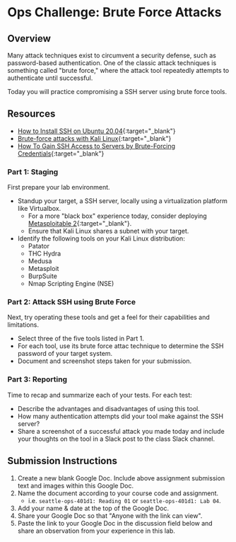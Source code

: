 # Ops Challenge: Brute Force Attacks 

## Overview

Many attack techniques exist to circumvent a security defense, such as password-based authentication. One of the classic attack techniques is something called "brute force," where the attack tool repeatedly attempts to authenticate until successful.

Today you will practice compromising a SSH server using brute force tools.

## Resources
- [How to Install SSH on Ubuntu 20.04](https://devconnected.com/how-to-install-and-enable-ssh-server-on-ubuntu-20-04/){:target="_blank"}
- [Brute-force attacks with Kali Linux](https://medium.com/@Pentestit_ru/brute-force-attacks-using-kali-linux-49e57bb89259){:target="_blank"}
- [How To Gain SSH Access to Servers by Brute-Forcing Credentials](https://null-byte.wonderhowto.com/how-to/gain-ssh-access-servers-by-brute-forcing-credentials-0194263/){:target="_blank"}

### Part 1: Staging

First prepare your lab environment.

- Standup your target, a SSH server, locally using a virtualization platform like Virtualbox.
  - For a more "black box" experience today, consider deploying [Metasploitable 2](https://information.rapid7.com/download-metasploitable-2017-thanks.html){:target="_blank"}.
  - Ensure that Kali Linux shares a subnet with your target.
- Identify the following tools on your Kali Linux distribution:
  - Patator
  - THC Hydra
  - Medusa
  - Metasploit
  - BurpSuite
  - Nmap Scripting Engine (NSE)

### Part 2: Attack SSH using Brute Force

Next, try operating these tools and get a feel for their capabilities and limitations.

- Select three of the five tools listed in Part 1. 
- For each tool, use its brute force attac technique to determine the SSH password of your target system.
- Document and screenshot steps taken for your submission.

### Part 3: Reporting

Time to recap and summarize each of your tests. For each test:
- Describe the advantages and disadvantages of using this tool.
- How many authentication attempts did your tool make against the SSH server?
- Share a screenshot of a successful attack you made today and include your thoughts on the tool in a Slack post to the class Slack channel.

## Submission Instructions

1. Create a new blank Google Doc. Include above assignment submission text and images within this Google Doc.
1. Name the document according to your course code and assignment.
   - i.e. `seattle-ops-401d1: Reading 01` or `seattle-ops-401d1: Lab 04`.
1. Add your name & date at the top of the Google Doc.
1. Share your Google Doc so that "Anyone with the link can view".
1. Paste the link to your Google Doc in the discussion field below and share an observation from your experience in this lab.


